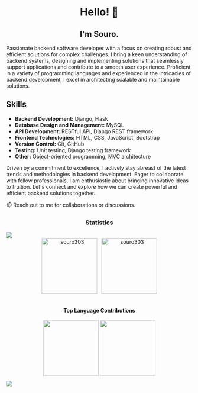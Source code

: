 <h1 align="center">Hello! 👋</h1>
<h2 align="center">I'm <b>Souro</b>.</h2>

Passionate backend software developer with a focus on creating robust and efficient solutions for complex challenges. I bring a keen understanding of backend systems, designing and implementing solutions that seamlessly support applications and contribute to a smooth user experience. Proficient in a variety of programming languages and experienced in the intricacies of backend development, I excel in architecting scalable and maintainable solutions.

## Skills
- **Backend Development:** Django, Flask
- **Database Design and Management:** MySQL
- **API Development:** RESTful API, Django REST framework
- **Frontend Technologies:** HTML, CSS, JavaScript, Bootstrap
- **Version Control:** Git, GitHub
- **Testing:** Unit testing, Django testing framework
- **Other:** Object-oriented programming, MVC architecture


Driven by a commitment to excellence, I actively stay abreast of the latest trends and methodologies in backend development. Eager to collaborate with fellow professionals, I am enthusiastic about bringing innovative ideas to fruition. Let's connect and explore how we can create powerful and efficient backend solutions together.

📫 Reach out to me for collaborations or discussions.

<h3 align="center">Statistics</h3>
<img src="https://user-images.githubusercontent.com/73097560/115834477-dbab4500-a447-11eb-908a-139a6edaec5c.gif">

<div align="center">
<img align="center" height="150em" src="https://github-readme-streak-stats.herokuapp.com/?user=souro303&theme=dark" alt="souro303" />
&nbsp;
<img align="center" height="150em" src="https://github-readme-stats.vercel.app/api/top-langs/?username=souro303&layout=compact&theme=dark" alt=souro303 />
</div>
<br>
<h4 align="center">Top Language Contributions</h4>
<p align="center">  
<img align="center" src="http://github-profile-summary-cards.vercel.app/api/cards/profile-details?username=souro303&theme=algolia" height="150em" />
<img align="center" src="http://github-profile-summary-cards.vercel.app/api/cards/productive-time?username=souro303&theme=algolia" height="150em" />
</p>

<img src="https://user-images.githubusercontent.com/73097560/115834477-dbab4500-a447-11eb-908a-139a6edaec5c.gif">
